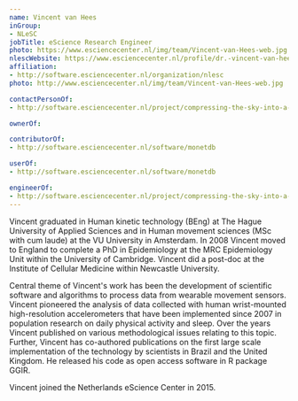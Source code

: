 ```yaml
---
name: Vincent van Hees
inGroup:
- NLeSC
jobTitle: eScience Research Engineer
photo: https://www.esciencecenter.nl/img/team/Vincent-van-Hees-web.jpg
nlescWebsite: https://www.esciencecenter.nl/profile/dr.-vincent-van-hees
affiliation:
- http://software.esciencecenter.nl/organization/nlesc
photo: http://www.esciencecenter.nl/img/team/Vincent-van-Hees-web.jpg

contactPersonOf:
- http://software.esciencecenter.nl/project/compressing-the-sky-into-a-large-collection-of-statistical-models

ownerOf:

contributorOf:
- http://software.esciencecenter.nl/software/monetdb

userOf:
- http://software.esciencecenter.nl/software/monetdb

engineerOf:
- http://software.esciencecenter.nl/project/compressing-the-sky-into-a-large-collection-of-statistical-models
---
```

Vincent graduated in Human kinetic technology (BEng) at The Hague University of Applied Sciences and in Human movement sciences (MSc with cum laude) at the VU University in Amsterdam. In 2008 Vincent moved to England to complete a PhD in Epidemiology at the MRC Epidemiology Unit within the University of Cambridge. Vincent did a post-doc at the Institute of Cellular Medicine within Newcastle University.

Central theme of Vincent's work has been the development of scientific software and algorithms to process data from wearable movement sensors. Vincent pioneered the analysis of data collected with human wrist-mounted high-resolution accelerometers that have been implemented since 2007 in population research on daily physical activity and sleep. Over the years Vincent published on various methodological issues relating to this topic. Further, Vincent has co-authored publications on the first large scale implementation of the technology by scientists in Brazil and the United Kingdom. He released his code as open access software in R package GGIR.

Vincent joined the Netherlands eScience Center in 2015.
